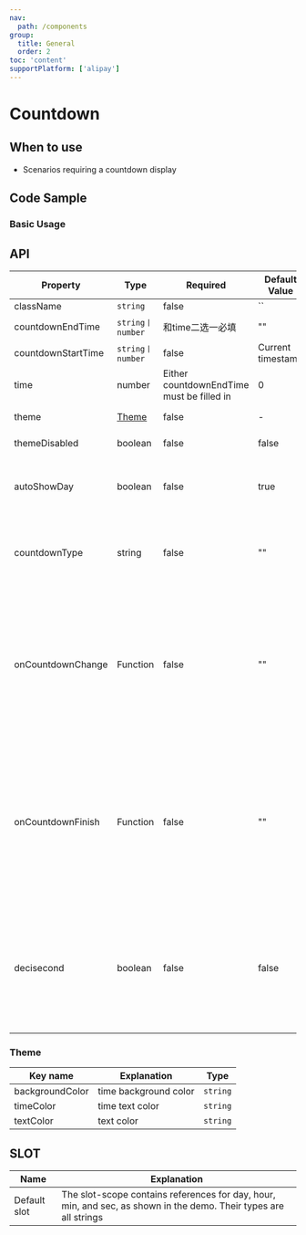 ```yaml
---
nav:
  path: /components
group:
  title: General
  order: 2
toc: 'content'
supportPlatform: ['alipay']
---
```


# Countdown

## When to use

- Scenarios requiring a countdown display

## Code Sample

### Basic Usage

<code src="../../demo/pages/Countdown/index"></code>

## API

| Property     | Type        | Required | Default Value     | Description             |
|--------------|----------------|-------|-------------------|-------------------------|
| className    | `string`      | false | ``                | Class Name              |
| countdownEndTime | `string丨number` | 和time二选一必填 | ""                | End timestamp           |
| countdownStartTime | `string丨number` | false | Current timestamp | Starting timestamp      |
| time | number | Either countdownEndTime must be filled in | 0                 | The unit is seconds     |
| theme | [Theme](#theme) | false | -                 | Theme Configuration     |
| themeDisabled | boolean | false | false             | Disable theme color     |
| autoShowDay | boolean | false | true              | Automatically do not display days if less than one day |
| countdownType | string | false | ""                | An ultra-long countdown needs to display the number of days |
| onCountdownChange | Function | false | ""                | Callback for when the countdown changes, with properties including remaining time in milliseconds, days, hours, minutes, and seconds |
| onCountdownFinish | Function | false | ""                | The countdown end callback will be triggered when the countdown reaches zero, and it will also be called once if the countdown starts at zero |
| decisecond | boolean | false | false             | Supports countdown to the millisecond (the digit after seconds), effective only when the theme color is disabled |


### Theme

| Key name            | Explanation           | Type     |
| --------------- |-----------------------|----------|
| backgroundColor | time background color | `string` |
| timeColor       | time text color       | `string` |
| textColor       | text color            | `string` |

## SLOT

| Name         | Explanation      |
|--------------| --------- |
| Default slot | The slot-scope contains references for day, hour, min, and sec, as shown in the demo. Their types are all strings |
